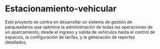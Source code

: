 # Estacionamiento-vehicular
Este proyecto se centra en desarrollar un sistema de gestión de parqueaderos que optimice la administración de todas las operaciones de un aparcamiento, desde el ingreso y salida de vehículos hasta el control de espacios, la configuración de tarifas, y la generación de reportes detallados.

